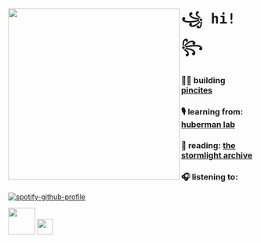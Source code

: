 #  <img align="left" width="350" src="https://github.com/user-attachments/assets/08dc1321-be19-4404-a706-f7c794ce19f9"> <samp> ꧁ hi! ꧂<br> 

 ### 👩‍💻 building [pincites](https://pincites.com/) <br> 
 ### 🎙️ learning from: [huberman lab](https://hubermanlab.com/nutrients-for-brain-health-and-performance/) <br>
 ### 📖 reading: [the stormlight archive](https://www.goodreads.com/book/show/7235533-the-way-of-kings) <br> 
 ### 🎧 listening to: <br> </samp>
[![spotify-github-profile](https://spotify-github-profile.kittinanx.com/api/view?uid=1255006549&cover_image=true&theme=natemoo-re&show_offline=false&background_color=001547&interchange=false&bar_color=53b14f&bar_color_cover=false)](https://github.com/kittinan/spotify-github-profile)

<a href="https://www.linkedin.com/in/ms-/" target="_blank"><img src="https://blog.waalaxy.com/wp-content/uploads/2021/01/LinkedIn-Symbole.png" width="55"></a>
<a href="https://x.com/mariamsulakian" target="_blank"><img src="https://static.vecteezy.com/system/resources/thumbnails/027/395/710/small/twitter-brand-new-logo-3-d-with-new-x-shaped-graphic-of-the-world-s-most-popular-social-media-free-png.png" width="32"></a>
